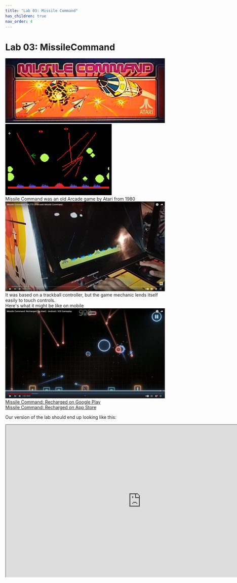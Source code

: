 ```yaml
---
title: "Lab 03: Missile Command"
has_children: true
nav_order: 4
---
```


# Lab 03: MissileCommand
![Missile Command](images/lab03/missilecommand.jpg "Missile Command")\
![Missile Command Game](images/lab03/missile_command_game.png "Missile Command Game")\
Missile Command was an old Arcade game by Atari from 1980\
[![Missile Command](images/lab03/arcade.jpg)](https://youtu.be/6VNT_avd5j4)\
It was based on a trackball controller, but the game mechanic lends itself easily to touch controls.\
Here's what it might be like on mobile\
[![Missile Command: Recharged](images/lab03/recharged.jpg)](https://youtu.be/Md_gPVlijgs)\
[Missile Command: Recharged on Google Play](https://play.google.com/store/apps/details?id=com.atari.mobile.missilecommandmc&hl=en_US&gl=US)\
[Missile Command: Recharged on App Store](https://apps.apple.com/us/app/missile-command-recharged/id1494023721)

Our version of the lab should end up looking like this:
<iframe style="display:block; margin: 0 auto;" src="https://drive.google.com/file/d/1q3i_C4UCxcAZhTMdoyetH04sbOQJWacV/preview" width="852" height="480" allow="autoplay"></iframe>







